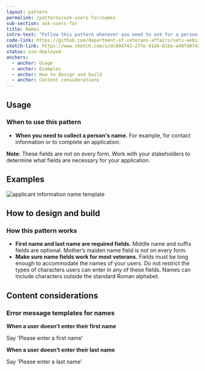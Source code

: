 ```yaml
---
layout: pattern
permalink: /patterns/ask-users-for/names
sub-section: ask-users-for
title: Names
intro-text: "Follow this pattern whenever you need to ask for a person's name for an application."
code-link: https://github.com/department-of-veterans-affairs/vets-website/blob/main/src/platform/forms-system/src/js/web-component-patterns/fullNamePattern.js
sketch-link: https://www.sketch.com/s/dc844743-277e-41d4-81ba-a48fd0743952/p/303BA3DA-853A-471B-9A2E-53C72F08368D/canvas
status: use-deployed
anchors:
  - anchor: Usage
  - anchor: Examples
  - anchor: How to design and build
  - anchor: Content considerations
---
```


## Usage

### When to use this pattern

* **When you need to collect a person's name.** For example, for contact information or to complete an application.

**Note:** These fields are not on every form. Work with your stakeholders to determine what fields are necessary for your application.

## Examples

![applicant information name template]({{site.baseurl}}/images/patterns/ask-users-for/names/names.png)

## How to design and build 

### How this pattern works
- **First name and last name are required fields.** Middle name and suffix fields are optional. Mother’s maiden name field is not on every form. 
- **Make sure name fields work for most veterans.** Fields must be long enough to accommodate the names of your users. Do not restrict the types of characters users can enter in any of these fields. Names can include characters outside the standard Roman alphabet.

## Content considerations

### Error message templates for names

**When a user doesn’t enter their first name**

Say  'Please enter a first name'

**When a user doesn’t enter their last name**

Say  'Please enter a last name'